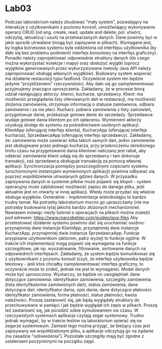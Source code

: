 # Lab03

Podczas laboratorium należy zbudować "mały system", pozwalający na interakcje z użytkownikami z poziomu konsoli, umożliwiający wykonywanie operacji CRUD (od ang. create, read, update and delete; pol. utwórz, odczytaj, aktualizuj i usuń) na przetwarzanych danych. Dane powinny być w jakiś sposób utrwalane (mogą być zapisywne w plikach).
Wymagane jest, by logika biznesowa systemu była oddzielona od interfejsu użytkownika (by dało się bez problemu podmienić interfejs konsolowy na interfejs graficzny). Ponadto należy zaprojektować odpowiednie struktury danych (do czego można wykorzystać kolekcje i mapy) oraz obsłużyć wyjątki (oprócz wyjątków generowanych przez wykorzystywane metody Java API należy zaproponować obsługę własnych wyjątków).
Budowany system wspierać ma działanie restauracji typu fastfood. Oczywiście system ten będzie jedynie "przybliżeniem" rzeczywistości. Aby dało się go zaimplementować przyjmujemy znaczące uproszczenia.
Zakładamy, że w procesie biorą udział następujący aktorzy: klienci, kucharze, sprzedawcy.
Klient: ma możliwość przeglądania listy oferowanych dań w restauracji, ma możliwość złożenia zamówienia, otrzymuje informację o statusie zamówienia, odbiera zamówienie i za nie płaci.
Kucharz: pobiera zamówienia z listy zamówień, przygotowuje danie, przekazuje gotowe danie do sprzedaży.
Sprzedawca: wydaje gotowe dania klientom po ich opłaceniu.
Wymienieni aktorzy uzyskują dostęp do systemu za pośrednictwem osobnych aplikacji: KlientApp (oferującej interfejs klienta), KucharzApp (oferującej interfejs kucharza), SprzedawcaApp (oferującej interfejs sprzedawcy).
Zakładamy, że:
zamówienie może zawierać kilka takich samych dań,
jedno zamówienie jest obsługiwane przez jednego kucharza,
przy przekroczeniu określonego limitu czasu na przygotowanie dania klientowi naliczany jest rabat,
aby odebrać zamówienie klient udają się do sprzedawcy i tam dokonuje transakcji, zaś sprzedawca obsługuje transakcję za pomocą własnej aplikacji.
Synchronizacja pomiędzy poszczególnymi częściami systemu (uruchomionymi instancjami wymienionych aplikacji) powinna odbywać się poprzez współdzielenie utrwalanych gdzieś danych. W przypadku zapisywania danych w systemie plików może pojawić się kłopot - system operacyjny może zablokować możliwość zapisu do danego pliku, jeśli aktualnie jest on otwarty w innej aplikacji. Wtedy może przydać się właśnie obsługa wyjątków. Generalnie - implementacja wielodostępu to bardzo trudny temat. Na potrzeby laboratorium mocno go upraszczamy (nie ma potrzeby budowania tytaj jakichś bardzo złożonych mechanizmów).
Nawiasem mówiąc niezły tutorial o operacjach na plikach można znaleźć pod adresem: https://www.marcobehler.com/guides/java-files Aby przetestować działanie systemu powinno dać się uruchamiać osobno: przynajmniej dwie instancje KlientApp, przynajmniej dwie instancje KucharzApp, przynajmniej dwie instancje SprzedawcaApp.
Funkcje przypisane użytkownikom (aktorom, patrz wyżej) to funkcje ogólne. W trakcie ich implementacji mogą pojawić się wymagania na funkcje szczegółowe, jak np. wyszukiwanie, filtrowanie, sortowanie danych na odpowiednich interfejsach.
Zakładamy, że system będzie komunikować się z użytkownikami z poziomu konsoli (czyli, że interfejs użytkownika będzie tekstowy - jeśli ktoś chciałby zaimplementować interfejs graficzny, to oczywiście może to zrobić, jednak nie jest to wymagane).
Model danych może być uproszczony. Wystarczy, że będzie on uwzględniał:
dane dotyczące zamówienia: identyfikator zamówienia, szczegóły zamówienia (lista identyfikatorów zamówionych dań), status zamówienia;
dane dotyczące dań: identyfikator dania, opis dania;
dane dotyczące płatności: identyfikator zamówienia, forma płatności, status płatności, kwota należności.
Proszę zastanowić się, jak będą wyglądały struktury do przechowywane w pamięci i jak będzie wyglądał ich zapis w plikach.
Proszę też zastanowić się, jak poradzić sobie symulowaniem osi czasu. W rzeczywistych systemach aplikacje czytają zegar systemowy. Trudno jednak wymagać, by w trakcie testów na laboratorium opierać się na zegarze systemowym. Zamiast tego można przyjąć, że bieżący czas jest zapisywany we współdzielonym pliku, a aplikacje odczytują go na żądanie (na zasadzie "odświeżenia"). Pozostałe szczegóły mają być zgodne z ustaleniami poczynionymi na początku zajęć.
